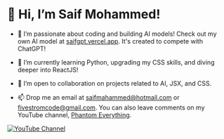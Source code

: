 # 👋 Hi, I’m Saif Mohammed!

- 👀 I’m passionate about coding and building AI models! Check out my own AI model at [saifgpt.vercel.app](https://saifgpt.vercel.app). It's created to compete with ChatGPT!

- 🌱 I’m currently learning Python, upgrading my CSS skills, and diving deeper into ReactJS!

- 💞️ I’m open to collaboration on projects related to AI, JSX, and CSS.

- 📫 Drop me an email at [saifmahammed@hotmail.com](mailto:saifmahammed@hotmail.com) or [fivestromcode@gmail.com](mailto:fivestromcode@gmail.com). You can also leave comments on my YouTube channel, [Phantom Everything](https://www.youtube.com/channel/UCCNBklUIyZhh--SgDP3GY0Q).

<!---
Saif-Mahammed/Saif-Mahammed is a ✨ special ✨ repository because its `README.md` (this file) appears on your GitHub profile.
You can click the Preview link to take a look at your changes.
--->

[![YouTube Channel](https://img.shields.io/badge/YouTube-Phantom%20Everything-red?style=flat&logo=youtube)](#your-youtube-channel-link)
